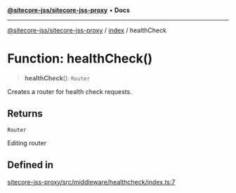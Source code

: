 [**@sitecore-jss/sitecore-jss-proxy**](../../README.md) • **Docs**

***

[@sitecore-jss/sitecore-jss-proxy](../../README.md) / [index](../README.md) / healthCheck

# Function: healthCheck()

> **healthCheck**(): `Router`

Creates a router for health check requests.

## Returns

`Router`

Editing router

## Defined in

[sitecore-jss-proxy/src/middleware/healthcheck/index.ts:7](https://github.com/Sitecore/jss/blob/9fded091a348a586c285b62bab7a9afba0a841bc/packages/sitecore-jss-proxy/src/middleware/healthcheck/index.ts#L7)
